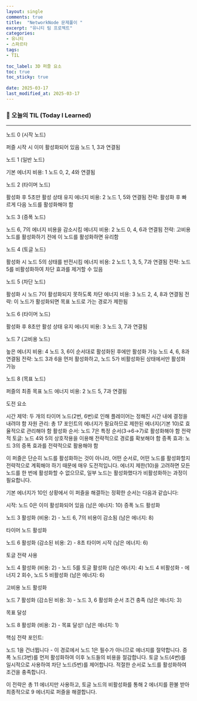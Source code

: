 ```yaml
---
layout: single
comments: true
title:  "NetworkNode 문제풀이 "
excerpt: "유니티 팀 프로젝트"
categories: 
- 유니티
- 스파르타
tags:
- TIL
 
toc_label: 3D 퍼즐 요소
toc: true
toc_sticky: true
 
date: 2025-03-17
last_modified_at: 2025-03-17
---
```


### 📆 오늘의 TIL (Today I Learned)

---

노드 0 (시작 노드)

퍼즐 시작 시 이미 활성화되어 있음
노드 1, 3과 연결됨


노드 1 (일반 노드)

기본 에너지 비용: 1
노드 0, 2, 4와 연결됨


노드 2 (타이머 노드)

활성화 후 5초만 활성 상태 유지
에너지 비용: 2
노드 1, 5와 연결됨
전략: 활성화 후 빠르게 다음 노드를 활성화해야 함


노드 3 (증폭 노드)

노드 6, 7의 에너지 비용을 감소시킴
에너지 비용: 2
노드 0, 4, 6과 연결됨
전략: 고비용 노드를 활성화하기 전에 이 노드를 활성화하면 유리함


노드 4 (토글 노드)

활성화 시 노드 5의 상태를 반전시킴
에너지 비용: 2
노드 1, 3, 5, 7과 연결됨
전략: 노드 5를 비활성화하여 차단 효과를 제거할 수 있음


노드 5 (차단 노드)

활성화 시 노드 7이 활성화되지 못하도록 차단
에너지 비용: 3
노드 2, 4, 8과 연결됨
전략: 이 노드가 활성화되면 목표 노드로 가는 경로가 제한됨


노드 6 (타이머 노드)

활성화 후 8초만 활성 상태 유지
에너지 비용: 3
노드 3, 7과 연결됨


노드 7 (고비용 노드)

높은 에너지 비용: 4
노드 3, 6이 순서대로 활성화된 후에만 활성화 가능
노드 4, 6, 8과 연결됨
전략: 노드 3과 6을 먼저 활성화하고, 노드 5가 비활성화된 상태에서만 활성화 가능


노드 8 (목표 노드)

퍼즐의 최종 목표 노드
에너지 비용: 2
노드 5, 7과 연결됨



도전 요소

시간 제약: 두 개의 타이머 노드(2번, 6번)로 인해 플레이어는 정해진 시간 내에 결정을 내려야 함
자원 관리: 총 17 포인트의 에너지가 필요하므로 제한된 에너지(기본 10)로 효율적으로 관리해야 함
활성화 순서: 노드 7은 특정 순서(3→6→7)로 활성화해야 함
전략적 토글: 노드 4와 5의 상호작용을 이용해 전략적으로 경로를 확보해야 함
증폭 효과: 노드 3의 증폭 효과를 전략적으로 활용해야 함

이 퍼즐은 단순히 노드를 활성화하는 것이 아니라, 어떤 순서로, 어떤 노드를 활성화할지 전략적으로 계획해야 하기 때문에 매우 도전적입니다. 에너지 제한(10)을 고려하면 모든 노드를 한 번에 활성화할 수 없으므로, 일부 노드는 활성화했다가 비활성화하는 과정이 필요합니다.

기본 에너지가 10인 상황에서 이 퍼즐을 해결하는 정확한 순서는 다음과 같습니다:

시작: 노드 0은 이미 활성화되어 있음 (남은 에너지: 10)
증폭 노드 활성화

노드 3 활성화 (비용: 2) - 노드 6, 7의 비용이 감소됨 (남은 에너지: 8)


타이머 노드 활성화

노드 6 활성화 (감소된 비용: 2) - 8초 타이머 시작 (남은 에너지: 6)


토글 전략 사용

노드 4 활성화 (비용: 2) - 노드 5를 토글 활성화 (남은 에너지: 4)
노드 4 비활성화 - 에너지 2 회수, 노드 5 비활성화 (남은 에너지: 6)


고비용 노드 활성화

노드 7 활성화 (감소된 비용: 3) - 노드 3, 6 활성화 순서 조건 충족 (남은 에너지: 3)


목표 달성

노드 8 활성화 (비용: 2) - 목표 달성! (남은 에너지: 1)



핵심 전략 포인트:

노드 1을 건너뜁니다 - 이 경로에서 노드 1은 필수가 아니므로 에너지를 절약합니다.
증폭 노드(3번)를 먼저 활성화하여 이후 노드들의 비용을 절감합니다.
토글 노드(4번)를 일시적으로 사용하여 차단 노드(5번)를 제어합니다.
적절한 순서로 노드를 활성화하여 조건을 충족합니다.

이 전략은 총 11 에너지만 사용하고, 토글 노드의 비활성화를 통해 2 에너지를 환불 받아 최종적으로 9 에너지로 퍼즐을 해결합니다.
